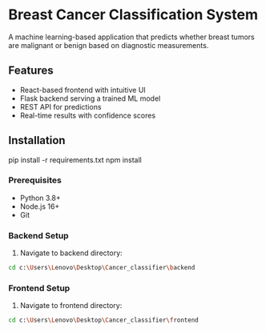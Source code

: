 # Breast Cancer Classification System

A machine learning-based application that predicts whether breast tumors are malignant or benign based on diagnostic measurements.

## Features
- React-based frontend with intuitive UI
- Flask backend serving a trained ML model
- REST API for predictions
- Real-time results with confidence scores

## Installation
pip install -r requirements.txt
npm install

### Prerequisites
- Python 3.8+
- Node.js 16+
- Git

### Backend Setup
1. Navigate to backend directory:
```bash
cd c:\Users\Lenovo\Desktop\Cancer_classifier\backend
```

### Frontend Setup
1. Navigate to frontend directory:
```bash
cd c:\Users\Lenovo\Desktop\Cancer_classifier\frontend
```

